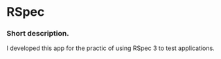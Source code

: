 # RSpec

### Short description.

I developed this app for the practic of using RSpec 3 to test applications.
